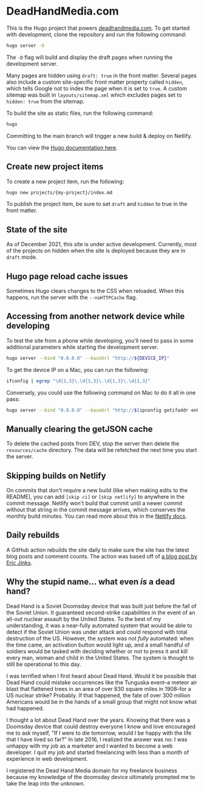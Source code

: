 # DeadHandMedia.com

This is the Hugo project that powers [deadhandmedia.com](https://deadhandmedia.com). To get started with development, clone the repository and run the following command:

```sh
hugo server -D
```

The `-D` flag will build and display the draft pages when running the development server.

Many pages are hidden using `draft: true` in the front matter. Several pages also include a custom site-specific front matter property called `hidden`, which tells Google not to index the page when it is set to `true`. A custom sitemap was built in `layouts/sitemap.xml` which excludes pages set to `hidden: true` from the sitemap.

To build the site as static files, run the following command:

```sh
hugo
```

Committing to the main branch will trigger a new build & deploy on Netlify.

You can view the [Hugo documentation here](https://gohugo.io/documentation/).

## Create new project items

To create a new project item, run the following:

```sh
hugo new projects/{my-project}/index.md
```

To publish the project item, be sure to set `draft` and `hidden` to true in the front matter.

## State of the site

As of December 2021, this site is under active development. Currently, most of the projects on hidden when the site is deployed because they are in `draft` mode.

## Hugo page reload cache issues

Sometimes Hugo clears changes to the CSS when reloaded. When this happens, run the server with the `--noHTTPCache` flag.

## Accessing from another network device while developing

To test the site from a phone while developing, you'll need to pass in some additional parameters while starting the development server.

```sh
hugo server --bind "0.0.0.0" --baseUrl "http://${DEVICE_IP}"
```

To get the device IP on a Mac, you can run the following:

```sh
ifconfig | egrep "\d{1,3}\.\d{1,3}\.\d{1,3}\.\d{1,3}"
```

Conversely, you could use the following command on Mac to do it all in one pass:

```sh
hugo server --bind "0.0.0.0" --baseUrl "http://$(ipconfig getifaddr en0)"
```

## Manually clearing the getJSON cache

To delete the cached posts from DEV, stop the server then delete the `resources/cache` directory. The data will be refetched the next time you start the server.

## Skipping builds on Netlify

On commits that don't require a new build (like when making edits to the README), you can add `[skip ci]` or `[skip netlify]` to anywhere in the commit message. Netlify won't build that commit until a newer commit without that string in the commit message arrives, which conserves the monthly build minutes. You can read more about this in the [Netlify docs](https://docs.netlify.com/site-deploys/manage-deploys/#skip-a-deploy).

## Daily rebuilds

A GitHub action rebuilds the site daily to make sure the site has the latest blog posts and comment counts. The action was based off of [a blog post by Eric Jinks](https://ericjinks.com/blog/2019/netlify-scheduled-build/).

## Why the stupid name... what even _is_ a dead hand?

Dead Hand is a Soviet Doomsday device that was built just before the fall of the Soviet Union. It guaranteed second-strike capabilities in the event of an all-out nuclear assault by the United States. To the best of my understanding, it was a near-fully automated system that would be able to detect if the Soviet Union was under attack and could respond with total destruction of the US. However, the system was not _fully_ automated: when the time came, an activation button would light up, and a small handful of soldiers would be tasked with deciding whether or not to press it and kill every man, woman and child in the United States. The system is thought to still be operational to this day.

I was terrified when I first heard about Dead Hand. Would it be possible that Dead Hand could mistake occurrences like the Tunguska event–a meteor air blast that flattened trees in an area of over 830 square miles in 1908–for a US nuclear strike? Probably. If that happened, the fate of over 300 million Americans would be in the hands of a small group that might not know what had happened.

I thought a lot about Dead Hand over the years. Knowing that there was a Doomsday device that could destroy everyone I know and love encouraged me to ask myself, "If I were to die tomorrow, would I be happy with the life that I have lived so far?" In late 2016, I realized the answer was no: I was unhappy with my job as a marketer and I wanted to become a web developer. I quit my job and started freelancing with less than a month of experience in web development.

I registered the Dead Hand Media domain for my freelance business because my knowledge of the doomsday device ultimately prompted me to take the leap into the unknown.
